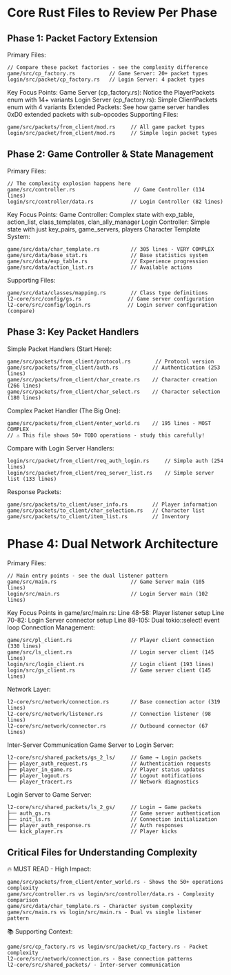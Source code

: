 # Core Rust Files to Review Per Phase

## Phase 1: Packet Factory Extension
Primary Files:
```
// Compare these packet factories - see the complexity difference
game/src/cp_factory.rs           // Game Server: 20+ packet types
login/src/packet/cp_factory.rs   // Login Server: 4 packet types
```
Key Focus Points:
Game Server (cp_factory.rs): Notice the PlayerPackets enum with 14+ variants
Login Server (cp_factory.rs): Simple ClientPackets enum with 4 variants
Extended Packets: See how game server handles 0xD0 extended packets with sub-opcodes
Supporting Files:
```
game/src/packets/from_client/mod.rs     // All game packet types
login/src/packet/from_client/mod.rs     // Simple login packet types
```

## Phase 2: Game Controller & State Management
Primary Files:
```
// The complexity explosion happens here
game/src/controller.rs                   // Game Controller (114 lines)
login/src/controller/data.rs            // Login Controller (82 lines)
```
Key Focus Points:
Game Controller: Complex state with exp_table, action_list, class_templates, clan_ally_manager
Login Controller: Simple state with just key_pairs, game_servers, players
Character Template System:
```
game/src/data/char_template.rs          // 305 lines - VERY COMPLEX
game/src/data/base_stat.rs              // Base statistics system
game/src/data/exp_table.rs              // Experience progression
game/src/data/action_list.rs            // Available actions
```
Supporting Files:
```
game/src/data/classes/mapping.rs        // Class type definitions
l2-core/src/config/gs.rs               // Game server configuration
l2-core/src/config/login.rs            // Login server configuration (compare)
```
## Phase 3: Key Packet Handlers
Simple Packet Handlers (Start Here):
```
game/src/packets/from_client/protocol.rs        // Protocol version
game/src/packets/from_client/auth.rs           // Authentication (253 lines)
game/src/packets/from_client/char_create.rs    // Character creation (266 lines)
game/src/packets/from_client/char_select.rs    // Character selection (180 lines)
```
Complex Packet Handler (The Big One):
```
game/src/packets/from_client/enter_world.rs    // 195 lines - MOST COMPLEX
// ⚠️ This file shows 50+ TODO operations - study this carefully!
```
Compare with Login Server Handlers:
```
login/src/packet/from_client/req_auth_login.rs     // Simple auth (254 lines)
login/src/packet/from_client/req_server_list.rs    // Simple server list (133 lines)
```
Response Packets:
```
game/src/packets/to_client/user_info.rs        // Player information
game/src/packets/to_client/char_selection.rs   // Character list
game/src/packets/to_client/item_list.rs        // Inventory
```
# Phase 4: Dual Network Architecture
Primary Files:
```
// Main entry points - see the dual listener pattern
game/src/main.rs                        // Game Server main (105 lines)
login/src/main.rs                       // Login Server main (102 lines)
```
Key Focus Points in game/src/main.rs:
Line 48-58: Player listener setup
Line 70-82: Login Server connector setup
Line 89-105: Dual tokio::select! event loop
Connection Management:
```
game/src/pl_client.rs                   // Player client connection (330 lines)
game/src/ls_client.rs                   // Login server client (145 lines)
login/src/login_client.rs               // Login client (193 lines)
login/src/gs_client.rs                  // Game server client (145 lines)
```
Network Layer:
```
l2-core/src/network/connection.rs       // Base connection actor (319 lines)
l2-core/src/network/listener.rs         // Connection listener (98 lines)
l2-core/src/network/connector.rs        // Outbound connector (67 lines)
```
Inter-Server Communication
Game Server to Login Server:
```
l2-core/src/shared_packets/gs_2_ls/     // Game → Login packets
├── player_auth_request.rs              // Authentication requests
├── player_in_game.rs                   // Player status updates
├── player_logout.rs                    // Logout notifications
└── player_tracert.rs                   // Network diagnostics
```
Login Server to Game Server:
```
l2-core/src/shared_packets/ls_2_gs/     // Login → Game packets
├── auth_gs.rs                          // Game server authentication
├── init_ls.rs                          // Connection initialization
├── player_auth_response.rs             // Auth responses
└── kick_player.rs                      // Player kicks
```
## Critical Files for Understanding Complexity
🔥 MUST READ - High Impact:
```
game/src/packets/from_client/enter_world.rs - Shows the 50+ operations complexity
game/src/controller.rs vs login/src/controller/data.rs - Complexity comparison
game/src/data/char_template.rs - Character system complexity
game/src/main.rs vs login/src/main.rs - Dual vs single listener pattern
```
📚 Supporting Context:
```
game/src/cp_factory.rs vs login/src/packet/cp_factory.rs - Packet complexity
l2-core/src/network/connection.rs - Base connection patterns
l2-core/src/shared_packets/ - Inter-server communication
```